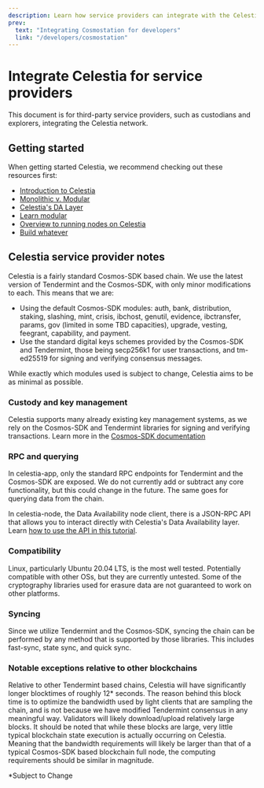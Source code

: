 ```yaml
---
description: Learn how service providers can integrate with the Celestia network.
prev:
  text: "Integrating Cosmostation for developers"
  link: "/developers/cosmostation"
---
```


# Integrate Celestia for service providers

This document is for third-party service providers, such as custodians and
explorers, integrating the Celestia network.

## Getting started

When getting started Celestia, we recommend checking out these resources first:

- [Introduction to Celestia](../learn/how-celestia-works/introduction.md)
- [Monolithic v. Modular](../learn/how-celestia-works/monolithic-vs-modular.md)
- [Celestia's DA Layer](../learn/how-celestia-works/data-availability-layer.md)
- [Learn modular](https://celestia.org/learn.md)
- [Overview to running nodes on Celestia](../nodes/overview.md)
- [Build whatever](./build-whatever.md)

## Celestia service provider notes

Celestia is a fairly standard Cosmos-SDK based chain. We use the latest version
of Tendermint and the Cosmos-SDK, with only minor modifications to each. This
means that we are:

- Using the default Cosmos-SDK modules: auth, bank, distribution, staking,
  slashing, mint, crisis, ibchost, genutil, evidence, ibctransfer, params, gov
  (limited in some TBD capacities), upgrade, vesting, feegrant, capability, and
  payment.
- Use the standard digital keys schemes provided by the Cosmos-SDK and
  Tendermint, those being secp256k1 for user transactions, and tm-ed25519 for
  signing and verifying consensus messages.

While exactly which modules used is subject to change, Celestia aims to be as
minimal as possible.

### Custody and key management

Celestia supports many already existing key management systems, as we rely on
the Cosmos-SDK and Tendermint libraries for signing and verifying transactions.
Learn more in the
[Cosmos-SDK documentation](https://docs.cosmos.network/main/basics/accounts.html#keys-accounts-addresses-and-signatures)

### RPC and querying

In celestia-app, only the standard RPC endpoints for Tendermint and the
Cosmos-SDK are exposed. We do not currently add or subtract any core
functionality, but this could change in the future. The same goes for querying
data from the chain.

In celestia-node, the Data Availability node client, there is a JSON-RPC API
that allows you to interact directly with Celestia's Data Availability layer.
Learn [how to use the API in this tutorial](./node-tutorial.md).

### Compatibility

Linux, particularly Ubuntu 20.04 LTS, is the most well tested. Potentially
compatible with other OSs, but they are currently untested. Some of the
cryptography libraries used for erasure data are not guaranteed to work on
other platforms.

### Syncing

Since we utilize Tendermint and the Cosmos-SDK, syncing the chain can be
performed by any method that is supported by those libraries. This includes
fast-sync, state sync, and quick sync.

### Notable exceptions relative to other blockchains

Relative to other Tendermint based chains, Celestia will have significantly
longer blocktimes of roughly 12\* seconds. The reason behind this block time is to
optimize the bandwidth used by light clients that are sampling the chain, and
is not because we have modified Tendermint consensus in any meaningful way.
Validators will likely download/upload relatively large blocks. It should be
noted that while these blocks are large, very little typical blockchain state
execution is actually occurring on Celestia. Meaning that the bandwidth
requirements will likely be larger than that of a typical Cosmos-SDK based
blockchain full node, the computing requirements should be similar in
magnitude.

\*Subject to Change
